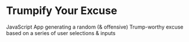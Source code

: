 # Trumpify Your Excuse
JavaScript App generating a random (& offensive) Trump-worthy excuse based on a series of user selections & inputs

